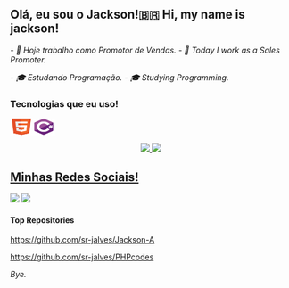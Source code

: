 
## Olá, eu sou o Jackson!🇧🇷 Hi, my name is jackson!




*- 💼 Hoje trabalho como Promotor de Vendas.*
*- 💼 Today I work as a Sales Promoter.*

*- 🎓 Estudando Programação.*
*- 🎓 Studying Programming.*
</div>

### Tecnologias que eu uso!
<img align="center" alt="Rafa-HTML" height="30" width="40" src="https://raw.githubusercontent.com/devicons/devicon/master/icons/html5/html5-original.svg"><img align="center" alt="Rafa-Csharp" height="30" width="40" src="https://raw.githubusercontent.com/devicons/devicon/master/icons/csharp/csharp-original.svg">
 

<div align="center">
  <a href="https://github.com/sr-jalves">
  <img height="180em" src="https://github-readme-stats.vercel.app/api?username=sr-jalves&show_icons=true&theme=dark&include_all_commits=true&count_private=true"/>
  <img height="180em" src="https://github-readme-stats.vercel.app/api/top-langs/?username=sr-jalves&layout=compact&langs_count=7&theme=dark"/>
</div>
  

 
 ## Minhas Redes Sociais!
  <div>
   
  <a href="https://www.instagram.com/ll.jack.ll/" target="_blank"><img src="https://img.shields.io/badge/-Instagram-%23E4405F?style=for-the-badge&logo=instagram&logoColor=white" target="_blank"></a>
  <a href="https://www.linkedin.com/in/jackson-alves-597095248/" target="_blank"><img src="https://img.shields.io/badge/-LinkedIn-%230077B5?style=for-the-badge&logo=linkedin&logoColor=white" target="_blank"></a> 
  


 </div>
  
  #### Top Repositories

<https://github.com/sr-jalves/Jackson-A>
 
 
 <https://github.com/sr-jalves/PHPcodes>
  
*Bye.*
